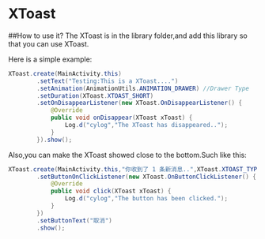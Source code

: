 # XToast

##How to use it?
The XToast is in the library folder,and add this library so that you can use XToast.

Here is a simple example:
```java
XToast.create(MainActivity.this)
        .setText("Testing:This is a XToast....")
        .setAnimation(AnimationUtils.ANIMATION_DRAWER) //Drawer Type
        .setDuration(XToast.XTOAST_SHORT)
        .setOnDisappearListener(new XToast.OnDisappearListener() {
            @Override
            public void onDisappear(XToast xToast) {
                Log.d("cylog","The XToast has disappeared..");
            }
        }).show();
```

Also,you can make the XToast showed close to the bottom.Such like this:
```java
XToast.create(MainActivity.this,"你收到了 1 条新消息..",XToast.XTOAST_TYPE_BOTTOM)
        .setButtonOnClickListener(new XToast.OnButtonClickListener() {
            @Override
            public void click(XToast xToast) {
                Log.d("cylog","The button has been clicked.");
            }
        })
        .setButtonText("取消")
        .show();
``` 